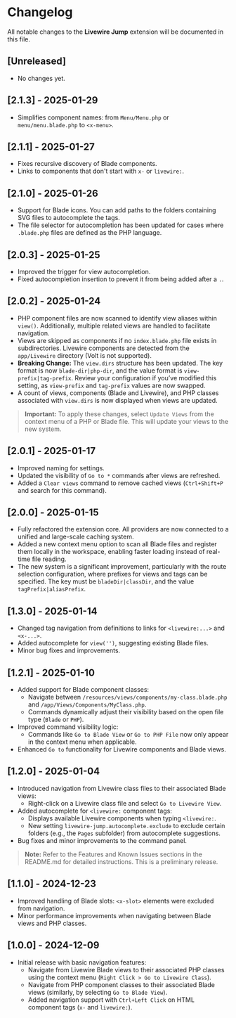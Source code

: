# Changelog

All notable changes to the **Livewire Jump** extension will be documented in this file.

## [Unreleased]

- No changes yet.

## [2.1.3] - 2025-01-29

- Simplifies component names: from `Menu/Menu.php` or `menu/menu.blade.php` to `<x-menu>`.

## [2.1.1] - 2025-01-27

- Fixes recursive discovery of Blade components.
- Links to components that don't start with `x-` or `livewire:`.

## [2.1.0] - 2025-01-26

- Support for Blade icons. You can add paths to the folders containing SVG files to autocomplete the tags.  
- The file selector for autocompletion has been updated for cases where `.blade.php` files are defined as the PHP language.

## [2.0.3] - 2025-01-25

- Improved the trigger for view autocompletion.  
- Fixed autocompletion insertion to prevent it from being added after a `.`.

## [2.0.2] - 2025-01-24

- PHP component files are now scanned to identify view aliases within `view()`. Additionally, multiple related views are handled to facilitate navigation.
- Views are skipped as components if no `index.blade.php` file exists in subdirectories. Livewire components are detected from the `app/Livewire` directory (Volt is not supported).
- **Breaking Change:** The `view.dirs` structure has been updated. The key format is now `blade-dir|php-dir`, and the value format is `view-prefix|tag-prefix`. Review your configuration if you’ve modified this setting, as `view-prefix` and `tag-prefix` values are now swapped.
- A count of views, components (Blade and Livewire), and PHP classes associated with `view.dirs` is now displayed when views are updated.

> **Important:** To apply these changes, select `Update Views` from the context menu of a PHP or Blade file. This will update your views to the new system.

## [2.0.1] - 2025-01-17

- Improved naming for settings.
- Updated the visibility of `Go to *` commands after views are refreshed.
- Added a `Clear views` command to remove cached views (`Ctrl+Shift+P` and search for this command).

## [2.0.0] - 2025-01-15

- Fully refactored the extension core. All providers are now connected to a unified and large-scale caching system.
- Added a new context menu option to scan all Blade files and register them locally in the workspace, enabling faster loading instead of real-time file reading.
- The new system is a significant improvement, particularly with the route selection configuration, where prefixes for views and tags can be specified. The key must be `bladeDir|classDir`, and the value `tagPrefix|aliasPrefix`.

## [1.3.0] - 2025-01-14

- Changed tag navigation from definitions to links for `<livewire:...>` and `<x-...>`.
- Added autocomplete for `view('')`, suggesting existing Blade files.
- Minor bug fixes and improvements.

## [1.2.1] - 2025-01-10

- Added support for Blade component classes:
  - Navigate between `/resources/views/components/my-class.blade.php` and `/app/Views/Components/MyClass.php`.
  - Commands dynamically adjust their visibility based on the open file type (`Blade` or `PHP`).
- Improved command visibility logic:
  - Commands like `Go to Blade View` or `Go to PHP File` now only appear in the context menu when applicable.
- Enhanced `Go to` functionality for Livewire components and Blade views.

## [1.2.0] - 2025-01-04

- Introduced navigation from Livewire class files to their associated Blade views:
  - Right-click on a Livewire class file and select `Go to Livewire View`.
- Added autocomplete for `<livewire:` component tags:
  - Displays available Livewire components when typing `<livewire:`.
  - New setting `livewire-jump.autocomplete.exclude` to exclude certain folders (e.g., the `Pages` subfolder) from autocomplete suggestions.
- Bug fixes and minor improvements to the command panel.

> **Note:** Refer to the Features and Known Issues sections in the README.md for detailed instructions. This is a preliminary release.

## [1.1.0] - 2024-12-23

- Improved handling of Blade slots: `<x-slot>` elements were excluded from navigation.
- Minor performance improvements when navigating between Blade views and PHP classes.

## [1.0.0] - 2024-12-09

- Initial release with basic navigation features:
  - Navigate from Livewire Blade views to their associated PHP classes using the context menu (`Right Click > Go to Livewire Class`).
  - Navigate from PHP component classes to their associated Blade views (similarly, by selecting `Go to Blade View`).
  - Added navigation support with `Ctrl+Left Click` on HTML component tags (`x-` and `livewire:`).
